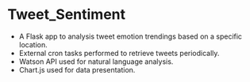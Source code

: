 # Tweet_Sentiment

- A Flask app to analysis tweet emotion trendings based on a specific location.
- External cron tasks performed to retrieve tweets periodically.
- Watson API used for natural language analysis.
- Chart.js used for data presentation.
